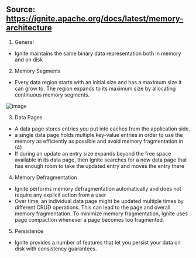 ## Source: https://ignite.apache.org/docs/latest/memory-architecture

1. General
- Ignite maintains the same binary data representation both in memory and on disk
2. Memory Segments
- Every data region starts with an initial size and has a maximum size it can grow to. 
The region expands to its maximum size by allocating continuous memory segments.

![image](https://user-images.githubusercontent.com/3434274/139373311-8b166e7d-d2f4-4beb-a380-6b214f2d4708.png)

3. Data Pages
- A data page stores entries you put into caches from the application side.
- a single data page holds multiple key-value entries in order to use the memory as efficiently as possible and avoid memory fragmentation in (4)
- If during an update an entry size expands beyond the free space available in its data page, then Ignite searches for a new data page that has enough room to take 
the updated entry and moves the entry there

4. Memory Defragmentation
- Ignite performs memory defragmentation automatically and does not require any explicit action from a user
- Over time, an individual data page might be updated multiple times by different CRUD operations. This can lead to the page and overall memory fragmentation. 
To minimize memory fragmentation, Ignite uses page compaction whenever a page becomes too fragmented.

5. Persistence
- Ignite provides a number of features that let you persist your data on disk with consistency guarantees.
